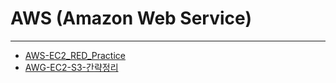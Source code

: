 # AWS (Amazon Web Service)

---

- [AWS-EC2_RED_Practice](./AWS-EC2_RED_Practice/AWS-EC2_RED_Practice.md)
- [AWG-EC2-S3-간략정리](./AWG-EC2-S3-간략정리/AWG-EC2-S3-간략정리.md)
